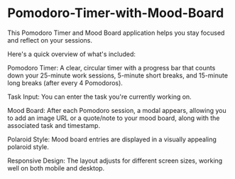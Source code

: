# Pomodoro-Timer-with-Mood-Board

This Pomodoro Timer and Mood Board application helps you stay focused and reflect on your sessions.

Here's a quick overview of what's included:

Pomodoro Timer: A clear, circular timer with a progress bar that counts down your 25-minute work sessions, 5-minute short breaks, and 15-minute long breaks (after every 4 Pomodoros).

Task Input: You can enter the task you're currently working on.

Mood Board: After each Pomodoro session, a modal appears, allowing you to add an image URL or a quote/note to your mood board, along with the associated task and timestamp.

Polaroid Style: Mood board entries are displayed in a visually appealing polaroid style.

Responsive Design: The layout adjusts for different screen sizes, working well on both mobile and desktop.
